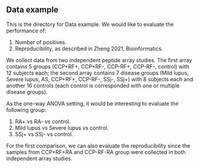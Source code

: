 ## Data example

This is the directory for Data example. We would like to evaluate the performance of:

1. Number of positives.
2. Reproducibility, as described in Zheng 2021, Bioinformatics.

We collect data from two independent peptide array studies. The first array contains 5 groups (CCP+RF+, CCP+RF-, CCP-RF+, CCP-RF-, control) with 12 subjects each; the second array contains 7 disease groups (Mild lupus, Severe lupus, AS, CCP+RF+, CCP-RF-, SSj-, SSj+) with 8 subjects each and another 16 controls (each control is corresponded with one or multiple disease groups).

As the one-way ANOVA setting, it would be interesting to evaluate the following group:

1. RA+ vs RA- vs control. 
2. Mild lupus vs Severe lupus vs control.
3. SSj+ vs SSj- vs control.

For the first comparison, we can also evaluate the reproducibility since the samples from CCP+RF+RA and CCP-RF-RA group were collected in both independent array studies.